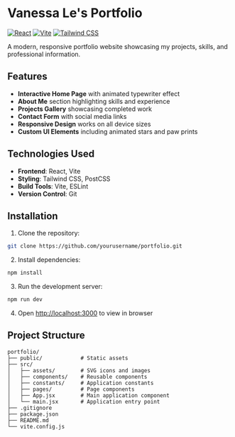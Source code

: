 # Vanessa Le's Portfolio

[![React](https://img.shields.io/badge/React-20232A?style=for-the-badge&logo=react&logoColor=61DAFB)](https://reactjs.org/)
[![Vite](https://img.shields.io/badge/Vite-B73BFE?style=for-the-badge&logo=vite&logoColor=FFD62E)](https://vitejs.dev/)
[![Tailwind CSS](https://img.shields.io/badge/Tailwind_CSS-38B2AC?style=for-the-badge&logo=tailwind-css&logoColor=white)](https://tailwindcss.com/)

A modern, responsive portfolio website showcasing my projects, skills, and professional information.

## Features

- **Interactive Home Page** with animated typewriter effect
- **About Me** section highlighting skills and experience
- **Projects Gallery** showcasing completed work
- **Contact Form** with social media links
- **Responsive Design** works on all device sizes
- **Custom UI Elements** including animated stars and paw prints

## Technologies Used

- **Frontend**: React, Vite
- **Styling**: Tailwind CSS, PostCSS
- **Build Tools**: Vite, ESLint
- **Version Control**: Git

## Installation

1. Clone the repository:

```bash
git clone https://github.com/yourusername/portfolio.git
```

2. Install dependencies:

```bash
npm install
```

3. Run the development server:

```bash
npm run dev
```

4. Open [http://localhost:3000](http://localhost:3000) to view in browser

## Project Structure

```
portfolio/
├── public/            # Static assets
├── src/
│   ├── assets/        # SVG icons and images
│   ├── components/    # Reusable components
│   ├── constants/     # Application constants
│   ├── pages/         # Page components
│   ├── App.jsx        # Main application component
│   └── main.jsx       # Application entry point
├── .gitignore
├── package.json
├── README.md
└── vite.config.js
```
